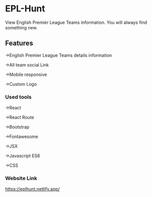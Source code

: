 # EPL-Hunt

View English Premier League Teams information. You will always find something new.

## Features

->English Premier League Teams details information

->All team social Link

->Mobile responsive 

->Custom Logo

### Used tools

->React 

->React Route

->Bootstrap

->Fontawesome

->JSX

->Javascript ES6

->CSS

### Website Link 

https://eplhunt.netlify.app/


